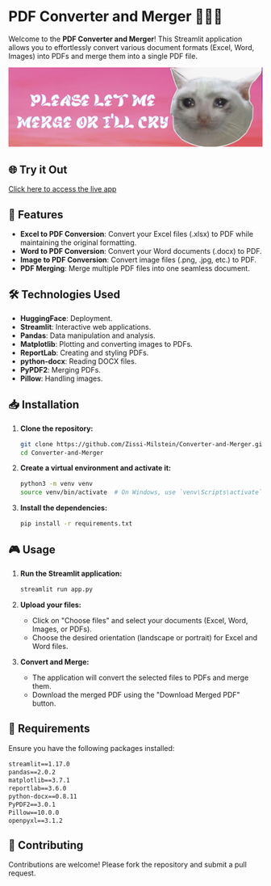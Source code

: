 # PDF Converter and Merger 👷🏻‍♀️

Welcome to the **PDF Converter and Merger**! This Streamlit application allows you to effortlessly convert various document formats (Excel, Word, Images) into PDFs and merge them into a single PDF file. 

![Start_Merging!](app_thumbnail.png)

## 🌐 Try it Out

[Click here to access the live app](https://huggingface.co/spaces/2002SM2002/Converter_and_Merger#e2df659)

## 🚀 Features

- **Excel to PDF Conversion**: Convert your Excel files (.xlsx) to PDF while maintaining the original formatting.
- **Word to PDF Conversion**: Convert your Word documents (.docx) to PDF.
- **Image to PDF Conversion**: Convert image files (.png, .jpg, etc.) to PDF.
- **PDF Merging**: Merge multiple PDF files into one seamless document.

## 🛠️ Technologies Used

- **HuggingFace**: Deployment.
- **Streamlit**: Interactive web applications.
- **Pandas**: Data manipulation and analysis.
- **Matplotlib**: Plotting and converting images to PDFs.
- **ReportLab**: Creating and styling PDFs.
- **python-docx**: Reading DOCX files.
- **PyPDF2**: Merging PDFs.
- **Pillow**: Handling images.

## 📥 Installation

1. **Clone the repository:**

    ```bash
    git clone https://github.com/Zissi-Milstein/Converter-and-Merger.git
    cd Converter-and-Merger
    ```

2. **Create a virtual environment and activate it:**

    ```bash
    python3 -m venv venv
    source venv/bin/activate  # On Windows, use `venv\Scripts\activate`
    ```

3. **Install the dependencies:**

    ```bash
    pip install -r requirements.txt
    ```

## 🎮 Usage

1. **Run the Streamlit application:**

    ```bash
    streamlit run app.py
    ```

2. **Upload your files:**
    - Click on "Choose files" and select your documents (Excel, Word, Images, or PDFs).
    - Choose the desired orientation (landscape or portrait) for Excel and Word files.

3. **Convert and Merge:**
    - The application will convert the selected files to PDFs and merge them.
    - Download the merged PDF using the "Download Merged PDF" button.


## 📝 Requirements

Ensure you have the following packages installed:

```plaintext
streamlit==1.17.0
pandas==2.0.2
matplotlib==3.7.1
reportlab==3.6.0
python-docx==0.8.11
PyPDF2==3.0.1
Pillow==10.0.0
openpyxl==3.1.2
```

## 🌟 Contributing

Contributions are welcome! Please fork the repository and submit a pull request.

